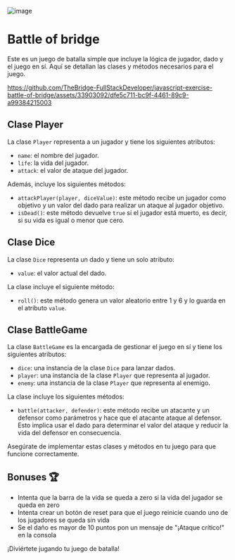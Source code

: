 ![image](https://github.com/TheBridge-FullStackDeveloper/javascript-exercise-battle-of-bridge/assets/33903092/e71f54ee-a4ad-4a3b-b06d-24250a2ef04b)

# Battle of bridge

Este es un juego de batalla simple que incluye la lógica de jugador, dado y el juego en sí. Aquí se detallan las clases y métodos necesarios para el juego.



https://github.com/TheBridge-FullStackDeveloper/javascript-exercise-battle-of-bridge/assets/33903092/dfe5c711-bc9f-4461-89c9-a99384215003



## Clase Player

La clase `Player` representa a un jugador y tiene los siguientes atributos:

- `name`: el nombre del jugador.
- `life`: la vida del jugador.
- `attack`: el valor de ataque del jugador.

Además, incluye los siguientes métodos:

- `attackPlayer(player, diceValue)`: este método recibe un jugador como objetivo y un valor del dado para realizar un ataque al jugador objetivo.
- `isDead()`: este método devuelve `true` si el jugador está muerto, es decir, si su vida es igual o menor que cero.

## Clase Dice

La clase `Dice` representa un dado y tiene un solo atributo:

- `value`: el valor actual del dado.

La clase incluye el siguiente método:

- `roll()`: este método genera un valor aleatorio entre 1 y 6 y lo guarda en el atributo `value`.

## Clase BattleGame

La clase `BattleGame` es la encargada de gestionar el juego en sí y tiene los siguientes atributos:

- `dice`: una instancia de la clase `Dice` para lanzar dados.
- `player`: una instancia de la clase `Player` que representa al jugador.
- `enemy`: una instancia de la clase `Player` que representa al enemigo.

La clase incluye los siguientes métodos:

- `battle(attacker, defender)`: este método recibe un atacante y un defensor como parámetros y hace que el atacante ataque al defensor. Esto implica usar el dado para determinar el valor del ataque y reducir la vida del defensor en consecuencia.

Asegúrate de implementar estas clases y métodos en tu juego para que funcione correctamente.

## Bonuses 🏆

- Intenta que la barra de la vida se queda a zero si la vida del jugador se queda en zero
- Intenta crear un botón de reset para que el juego reinicie cuando uno de los jugadores se queda sin vida
- Se el daño es mayor de 10 puntos pon un mensaje de "¡Ataque crítico!" en la consola


¡Diviértete jugando tu juego de batalla!
